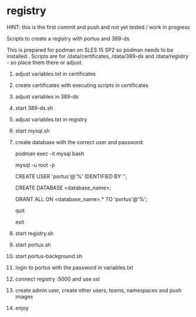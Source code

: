 # registry

HINT: this is the first commit and push and not yet tested / work in progress

Scripts to create a registry with portus and 389-ds

This is prepared for podman on SLES 15 SP2 so podman needs to be installed..
Scripts are for /data/certificates, /data/389-ds and /data/registry - so place them there or adjust.

1. adjust variables.txt in certificates

2. create certificates with executing scripts in certificates

3. adjust variables in 389-ds

4. start 389-ds.sh

5. adjust variables.txt in registry

6. start mysql.sh

7. create database with the correct user and password:

	podman exec -it mysql bash

	mysql -u root -p

	CREATE USER 'portus'@'%' IDENTIFIED BY '<password>';

	CREATE DATABASE <database_name>;

	GRANT ALL ON <database_name>.* TO 'portus'@'%';

	quit

	exit

8. start registry.sh

9. start portus.sh

10. start portus-background.sh

11. login to portus with the password in variables.txt

12. connect registry <fqdn>:5000 and use ssl

13. create admin user, create other users, teams, namespaces and push images

14. enjoy
